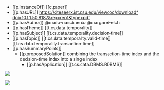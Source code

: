 


- [[p.instanceOf]] [[c.paper]]
- [[p.hasURL]] https://citeseerx.ist.psu.edu/viewdoc/download?doi=10.1.1.50.8187&rep=rep1&type=pdf
- [[p.hasAuthor]] @mario-nascimento @margaret-eich
- [[p.hasTheme]] [[t.cs.data.temporality]]
- [[p.hasSubject]] [[t.cs.data.temporality.decision-time]]
- [[p.hasTopic]] [[t.cs.data.temporality.valid-time]] [[t.cs.data.temporality.transaction-time]]
- [[p.hasSummaryPoints]]
  - [[p.proposedSolution]] combining the transaction-time index and the decision-time index into a single index
    - [[p.hasApplication]] [[t.cs.data.DBMS.RDBMS]]

![](/assets/images/2021-11-29-05-35-58.png)

![](/assets/images/2021-10-18-22-33-28.png) 
